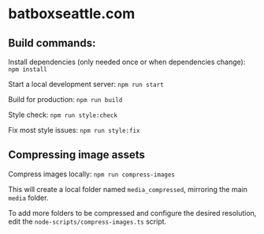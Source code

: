 # batboxseattle.com

## Build commands:

Install dependencies (only needed once or when dependencies change): `npm install`

Start a local development server: `npm run start`

Build for production: `npm run build`

Style check: `npm run style:check`

Fix most style issues: `npm run style:fix`

## Compressing image assets

Compress images locally: `npm run compress-images`

This will create a local folder named `media_compressed`, mirroring the main `media` folder.

To add more folders to be compressed and configure the desired resolution, edit the `node-scripts/compress-images.ts` script.
